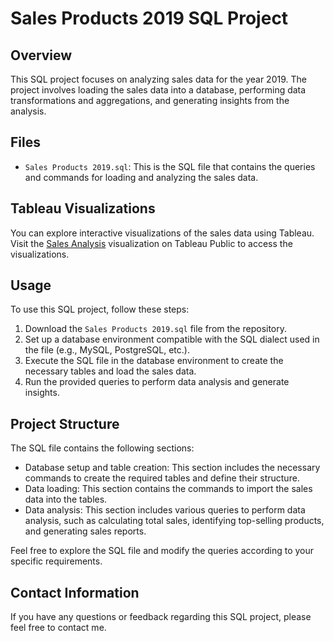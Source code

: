 # Sales Products 2019 SQL Project

## Overview

This SQL project focuses on analyzing sales data for the year 2019. The project involves loading the sales data into a database, performing data transformations and aggregations, and generating insights from the analysis.

## Files

- `Sales Products 2019.sql`: This is the SQL file that contains the queries and commands for loading and analyzing the sales data.

## Tableau Visualizations

You can explore interactive visualizations of the sales data using Tableau. Visit the [Sales Analysis](https://public.tableau.com/app/profile/nikhil.sharma8084/viz/SalesProducts2019/SalesAnalysis) visualization on Tableau Public to access the visualizations.

## Usage

To use this SQL project, follow these steps:

1. Download the `Sales Products 2019.sql` file from the repository.
2. Set up a database environment compatible with the SQL dialect used in the file (e.g., MySQL, PostgreSQL, etc.).
3. Execute the SQL file in the database environment to create the necessary tables and load the sales data.
4. Run the provided queries to perform data analysis and generate insights.

## Project Structure

The SQL file contains the following sections:

- Database setup and table creation: This section includes the necessary commands to create the required tables and define their structure.
- Data loading: This section contains the commands to import the sales data into the tables.
- Data analysis: This section includes various queries to perform data analysis, such as calculating total sales, identifying top-selling products, and generating sales reports.

Feel free to explore the SQL file and modify the queries according to your specific requirements.

## Contact Information

If you have any questions or feedback regarding this SQL project, please feel free to contact me.

